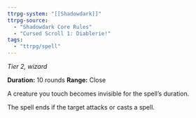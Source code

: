 ```yaml
---
ttrpg-system: "[[Shadowdark]]"
ttrpg-source: 
  - "Shadowdark Core Rules"
  - "Cursed Scroll 1: Diablerie!"
tags:
  - "ttrpg/spell"
---
```

*Tier 2, wizard*

**Duration:** 10 rounds
**Range:** Close

A creature you touch becomes invisible for the spell’s duration.

The spell ends if the target attacks or casts a spell.


